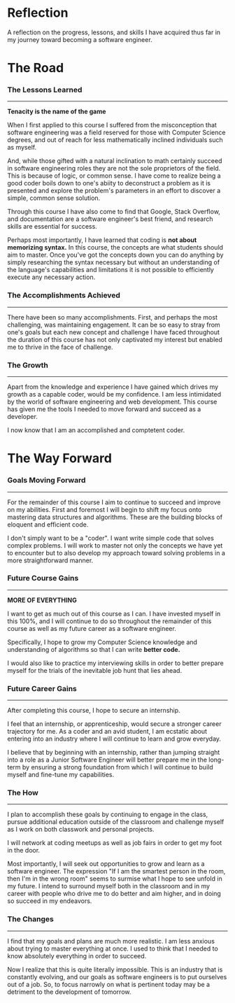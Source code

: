 # Reflection

A reflection on the progress, lessons, and skills I have acquired thus far in my journey toward becoming a software engineer.

# The Road

### The Lessons Learned

---

**Tenacity is the name of the game**

When I first applied to this course I suffered from the misconception that software engineering was a field reserved for those with Computer Science degrees, and out of reach for less mathematically inclined individuals such as myself.

And, while those gifted with a natural inclination to math certainly succeed in software engineering roles they are not the sole proprietors of the field. This is because of logic, or common sense. I have come to realize being a good coder boils down to one's abiity to deconstruct a problem as it is presented and explore the problem's parameters in an effort to discover a simple, common sense solution.

Through this course I have also come to find that Google, Stack Overflow, and documentation are a software engineer's best friend, and research skills are essential for success.

Perhaps most importantly, I have learned that coding is **not about memorizing syntax.** In this course, the concepts are what students should aim to master. Once you've got the concepts down you can do anything by simply researching the syntax necessary but without an understanding of the language's capabilities and limitations it is not possible to efficiently execute any necessary action.

### The Accomplishments Achieved

---

There have been so many accomplishments. First, and perhaps the most challenging, was maintaining engagement. It can be so easy to stray from one's goals but each new concept and challenge I have faced throughout the duration of this course has not only captivated my interest but enabled me to thrive in the face of challenge.

### The Growth

---

Apart from the knowledge and experience I have gained which drives my growth as a capable coder, would be my confidence. I am less intimidated by the world of software engineering and web development. This course has given me the tools I needed to move forward and succeed as a developer.

I now know that I am an accomplished and comptetent coder.

# The Way Forward

### Goals Moving Forward

---

For the remainder of this course I aim to continue to succeed and improve on my abilities. First and foremost I will begin to shift my focus onto mastering data structures and algorithms. These are the building blocks of eloquent and efficient code.

I don't simply want to be a "coder". I want write simple code that solves complex problems. I will work to master not only the concepts we have yet to encounter but to also develop my approach toward solving problems in a more straightforward manner.

### Future Course Gains

---

**MORE OF EVERYTHING**

I want to get as much out of this course as I can. I have invested myself in this 100%, and I will continue to do so throughout the remainder of this course as well as my future career as a software engineer.

Specifically, I hope to grow my Computer Science knowledge and understanding of algorithms so that I can write **better code.**

I would also like to practice my interviewing skills in order to better prepare myself for the trials of the inevitable job hunt that lies ahead.

### Future Career Gains

---

After completing this course, I hope to secure an internship.

I feel that an internship, or apprenticeship, would secure a stronger career trajectory for me. As a coder and an avid student, I am ecstatic about entering into an industry where I will continue to learn and grow everyday.

I believe that by beginning with an internship, rather than jumping straight into a role as a Junior Software Engineer will better prepare me in the long-term by ensuring a strong foundation from which I will continue to build myself and fine-tune my capabilities.

### The How

---

I plan to accomplish these goals by continuing to engage in the class, pursue additional education outside of the classroom and challenge myself as I work on both classwork and personal projects.

I will network at coding meetups as well as job fairs in order to get my foot in the door.

Most importantly, I will seek out opportunities to grow and learn as a software engineer. The expression "If I am the smartest person in the room, then I'm in the wrong room" seems to surmise what I hope to see unfold in my future. I intend to surround myself both in the classroom and in my career with people who drive me to do better and aim higher, and in doing so succeed in my endeavors. 

### The Changes

---

I find that my goals and plans are much more realistic. I am less anxious about trying to master everything at once. I used to think that I needed to know absolutely everything in order to succeed.

Now I realize that this is quite literally impossible. This is an industry that is constantly evolving, and our goals as software engineers is to put ourselves out of a job. So, to focus narrowly on what is pertinent today may be a detriment to the development of tomorrow.
